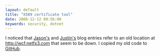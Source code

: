 ```yaml
---
layout: default
title: "X509 certificate tool"
date: 2008-12-12 09:56:00
keywords: security, dotnet
---
```


I noticed that [Jason's][jason] and [Justin's][justin] blog entries refer to an old location at http://wcf.netfx3.com that seem to be down. I copied my old code to [GitHub][chgeuer_X509CertificateUtility].

[jason]: http://blogs.msdn.com/thehoggblog/archive/2007/08/20/swiss-army-knife-of-x-509-certificate-tools.aspx
[justin]: http://blogs.msdn.com/justinjsmith/archive/2007/07/10/new-wcf-security-examples.aspx
[chgeuer_X509CertificateUtility]: https://github.com/chgeuer/X509CertificateUtility
